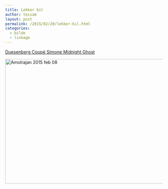 ```yaml
---
title: Lekker bil
author: teisam
layout: post
permalink: /2015/02/20/lekker-bil.html
categories:
  - bilde
  - linkage
---
```

[Duesenberg Coupé Simone Midnight Ghost][1]

<img style="display:block; margin-left:auto; margin-right:auto;" src="/content/amolrajan_2015-feb.-08.jpg" alt="Amolrajan 2015 feb 08" title="amolrajan_2015-feb.-08.jpg" border="0" width="600" height="399" />

 [1]: http://www.dieselpunks.org/profiles/blogs/the-strange-case-of-the-midnight-ghost